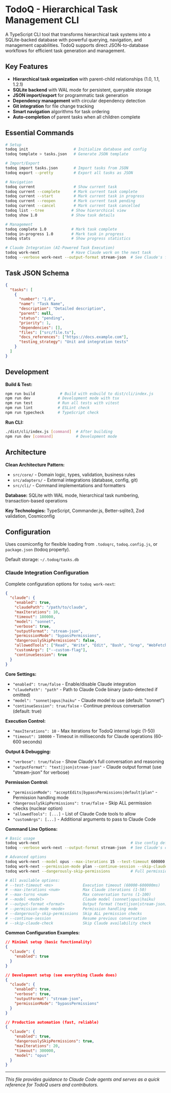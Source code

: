 # TodoQ - Hierarchical Task Management CLI

A TypeScript CLI tool that transforms hierarchical task systems into a SQLite-backed database with powerful querying, navigation, and management capabilities. TodoQ supports direct JSON-to-database workflows for efficient task generation and management.

## Key Features

- **Hierarchical task organization** with parent-child relationships (1.0, 1.1, 1.2.1)
- **SQLite backend** with WAL mode for persistent, queryable storage  
- **JSON import/export** for programmatic task generation
- **Dependency management** with circular dependency detection
- **Git integration** for file change tracking
- **Smart navigation** algorithms for task ordering
- **Auto-completion** of parent tasks when all children complete

## Essential Commands

```bash
# Setup
todoq init                    # Initialize database and config
todoq template > tasks.json   # Generate JSON template

# Import/Export  
todoq import tasks.json       # Import tasks from JSON
todoq export --pretty         # Export all tasks as JSON

# Navigation
todoq current                 # Show current task
todoq current --complete      # Mark current task complete
todoq current --start         # Mark current task in progress  
todoq current --reopen        # Mark current task pending
todoq current --cancel        # Mark current task cancelled
todoq list --tree            # Show hierarchical view
todoq show 1.0               # Show task details

# Management
todoq complete 1.0           # Mark task complete
todoq in-progress 1.0        # Mark task in progress
todoq stats                  # Show progress statistics

# Claude Integration (AI-Powered Task Execution)
todoq work-next              # Have Claude work on the next task
todoq --verbose work-next --output-format stream-json  # See Claude's full conversation
```

## Task JSON Schema

```json
{
  "tasks": [
    {
      "number": "1.0",
      "name": "Task Name",
      "description": "Detailed description",
      "parent": null,
      "status": "pending",
      "priority": 1,
      "dependencies": [],
      "files": ["src/file.ts"],
      "docs_references": ["https://docs.example.com"],
      "testing_strategy": "Unit and integration tests"
    }
  ]
}
```

## Development

**Build & Test:**
```bash
npm run build           # Build with esbuild to dist/cli/index.js
npm run dev            # Development mode with tsx
npm run test           # Run all tests with vitest
npm run lint           # ESLint check
npm run typecheck      # TypeScript check
```

**Run CLI:**
```bash
./dist/cli/index.js [command]  # After building
npm run dev [command]          # Development mode
```

## Architecture

**Clean Architecture Pattern:**
- `src/core/` - Domain logic, types, validation, business rules
- `src/adapters/` - External integrations (database, config, git)
- `src/cli/` - Command implementations and formatters

**Database:** SQLite with WAL mode, hierarchical task numbering, transaction-based operations

**Key Technologies:** TypeScript, Commander.js, Better-sqlite3, Zod validation, Cosmiconfig

## Configuration

Uses cosmiconfig for flexible loading from `.todoqrc`, `todoq.config.js`, or `package.json` (todoq property).

Default storage: `~/.todoq/tasks.db`

### Claude Integration Configuration

Complete configuration options for `todoq work-next`:

```json
{
  "claude": {
    "enabled": true,
    "claudePath": "/path/to/claude",
    "maxIterations": 10,
    "timeout": 180000,
    "model": "sonnet",
    "verbose": true,
    "outputFormat": "stream-json",
    "permissionMode": "bypassPermissions",
    "dangerouslySkipPermissions": false,
    "allowedTools": ["Read", "Write", "Edit", "Bash", "Grep", "WebFetch", "WebSearch", "TodoWrite"],
    "customArgs": ["--custom-flag"],
    "continueSession": true
  }
}
```

**Core Settings:**
- `"enabled": true/false` - Enable/disable Claude integration
- `"claudePath": "path"` - Path to Claude Code binary (auto-detected if omitted)  
- `"model": "sonnet|opus|haiku"` - Claude model to use (default: "sonnet")
- `"continueSession": true/false` - Continue previous conversation (default: true)

**Execution Control:**
- `"maxIterations": 10` - Max iterations for TodoQ internal logic (1-50)
- `"timeout": 180000` - Timeout in milliseconds for Claude operations (60-600 seconds)

**Output & Debugging:**
- `"verbose": true/false` - Show Claude's full conversation and reasoning
- `"outputFormat": "text|json|stream-json"` - Claude output format (use "stream-json" for verbose)

**Permission Control:**
- `"permissionMode": "acceptEdits|bypassPermissions|default|plan"` - Permission handling mode
- `"dangerouslySkipPermissions": true/false` - Skip ALL permission checks (nuclear option)
- `"allowedTools": [...]` - List of Claude Code tools to allow
- `"customArgs": [...]` - Additional arguments to pass to Claude Code

**Command Line Options:**
```bash
# Basic usage
todoq work-next                                        # Use config defaults
todoq --verbose work-next --output-format stream-json  # See Claude's conversation

# Advanced options
todoq work-next --model opus --max-iterations 15 --test-timeout 600000
todoq work-next --permission-mode plan --continue-session --skip-claude-check  
todoq work-next --dangerously-skip-permissions         # Full permissions (tests)

# All available options:
# --test-timeout <ms>             Execution timeout (60000-600000ms)
# --max-iterations <num>          Max Claude iterations (1-50) 
# --max-turns <num>               Max conversation turns (1-100)
# --model <model>                 Claude model (sonnet|opus|haiku)
# --output-format <format>        Output format (text|json|stream-json)
# --permission-mode <mode>        Permission handling mode
# --dangerously-skip-permissions  Skip ALL permission checks
# --continue-session              Resume previous conversation  
# --skip-claude-check             Skip Claude availability check
```

**Common Configuration Examples:**

```json
// Minimal setup (basic functionality)
{
  "claude": {
    "enabled": true
  }
}

// Development setup (see everything Claude does)  
{
  "claude": {
    "enabled": true,
    "verbose": true,
    "outputFormat": "stream-json",
    "permissionMode": "bypassPermissions"
  }
}

// Production automation (fast, reliable)
{
  "claude": {
    "enabled": true,
    "dangerouslySkipPermissions": true,
    "maxIterations": 20,
    "timeout": 300000,
    "model": "opus"
  }
}
```

---

*This file provides guidance to Claude Code agents and serves as a quick reference for TodoQ users and contributors.*
